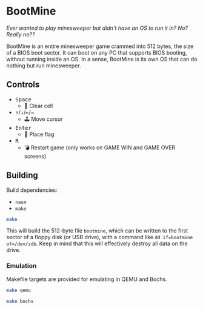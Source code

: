 # BootMine

*Ever wanted to play minesweeper but didn't have an OS to run it in? No? Really no??*

BootMine is an entire minesweeper game crammed into 512 bytes, the size of a BIOS boot sector. It can boot on any PC that supports BIOS booting, without running inside an OS. In a sense, BootMine is its own OS that can do nothing but run minesweeper.

## Controls

* <kbd>Space</kbd>
  * 🔲 Clear cell
* <kbd>↑</kbd>/<kbd>↓</kbd>/<kbd>←</kbd>/<kbd>→</kbd>
  * 🕹 Move cursor
* <kbd>Enter</kbd>
  * 🚩 Place flag
* <kbd>R</kbd>
  * 💣 Restart game (only works on GAME WIN and GAME OVER screens)

## Building

Build dependencies:
  + `nasm`
  + `make`

```sh
make
```

This will build the 512-byte file `bootmine`, which can be written to the first sector of a floppy disk (or USB drive), with a command like `dd if=bootmine of=/dev/sdb`. Keep in mind that this will effectively destroy all data on the drive.

### Emulation

Makefile targets are provided for emulating in QEMU and Bochs.

```sh
make qemu
```

```sh
make bochs
```
